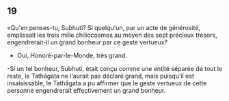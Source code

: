 ## 19
«Qu'en penses-tu, Subhuti? Si quelqu'un, par un acte de générosité, emplissait les trois mille chiliocosmes au moyen des sept précieux trésors, engendrerait-il un grand bonheur par ce geste vertueux?

- Oui, Honoré-par-le-Monde, très grand.

-Si un tel bonheur, Subhuti, était conçu comme une entité séparée de tout le reste, le Tathâgata ne l'aurait pas déclaré grand, mais puisqu'il est insaisissable, le Tathâgata a pu affirmer que le geste vertueux de cette personne engendrerait effectivement un grand bonheur.
